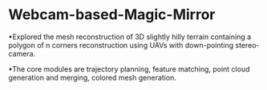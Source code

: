 # Webcam-based-Magic-Mirror

•Explored the mesh reconstruction of 3D slightly hilly terrain containing a polygon of n corners reconstruction using UAVs with down-pointing stereo- camera.

•The core modules are trajectory planning, feature matching, point cloud generation and merging, colored mesh generation.

